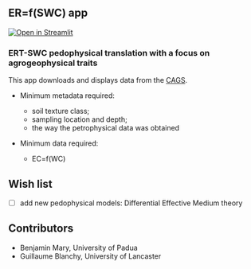 ## ER=f(SWC) app

[![Open in Streamlit](https://static.streamlit.io/badges/streamlit_badge_black_white.svg)](https://share.streamlit.io/benjmy/ert_swc_board/main/app.py)


### ERT-SWC pedophysical translation with a focus on agrogeophysical traits

This app downloads and displays data from the [CAGS](https://agrogeophy.github.io/catalog/).

- Minimum metadata required: 
  - soil texture class;
  - sampling location and depth; 
  -  the way the petrophysical data was obtained

- Minimum data required: 

  - EC=f(WC)


Wish list
---------
- [ ] add new pedophysical models: Differential Effective Medium theory


Contributors
------------
- Benjamin Mary, University of Padua
- Guillaume Blanchy, University of Lancaster

